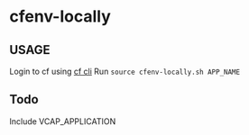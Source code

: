 # cfenv-locally
## USAGE
Login to cf using [cf cli](https://github.com/cloudfoundry/cli)
Run `source cfenv-locally.sh APP_NAME`

## Todo
Include VCAP_APPLICATION

